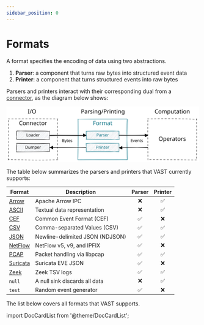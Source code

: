 ```yaml
---
sidebar_position: 0
---
```


# Formats

A format specifies the encoding of data using two abstractions.

1. **Parser**: a component that turns raw bytes into structured event data
2. **Printer**: a component that turns structured events into raw bytes

Parsers and printers interact with their corresponding dual from a
[connector](connectors), as the diagram below shows:

![Format](format.excalidraw.svg)

The table below summarizes the parsers and printers that VAST currently
supports:

|Format|Description|Parser|Printer|
|--------|---|:----:|:--:|
|[Arrow](formats/arrow)|Apache Arrow IPC|❌|✅|
|[ASCII](formats/ascii)|Textual data representation|❌|✅|
|[CEF](formats/cef)|Common Event Format (CEF)|✅|❌|
|[CSV](formats/csv)|Comma-separated Values (CSV)|✅|✅|
|[JSON](formats/json)|Newline-delimited JSON (NDJSON)|✅|✅|
|[NetFlow](formats/netflow)|NetFlow v5, v9, and IPFIX|✅|❌|
|[PCAP](formats/pcap)|Packet handling via libpcap|✅|✅|
|[Suricata](formats/suricata)|Suricata EVE JSON|✅|❌|
|[Zeek](formats/zeek)|Zeek TSV logs|✅|✅|
|`null`|A null sink discards all data|❌|✅|
|`test`|Random event generator|✅|❌|

The list below covers all formats that VAST supports.

import DocCardList from '@theme/DocCardList';

<DocCardList />
